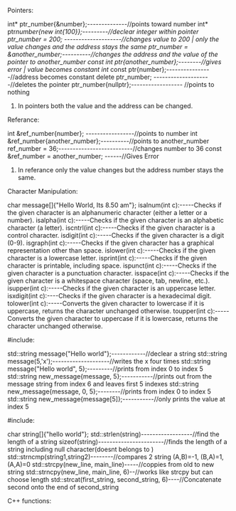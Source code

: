 Pointers:

int* ptr_number{&number};--------------//points toward number
int* ptr*number{new int{100}};---------//declear integer within pointer
*ptr_number = 200; --------------------//changes value to 200 | only the value changes and the address stays the same
ptr_number = &another_number;----------//changes the address and the value of the pointer to another_number
const int* ptr{another_number};--------//gives error | value becomes constant
int* const ptr{number};----------------//address becomes constant
delete ptr_number; --------------------//deletes the pointer
ptr_number{nullptr};------------------ //points to nothing

1. In pointers both the value and the address can be changed.

Referance:

int &ref_number{number}; -----------------//points to number
int &ref_number{another_number};----------//points to another_number
ref_number = 36;--------------------------//changes number to 36
const &ref_number = another_number; ------//Gives Error

1. In referance only the value changes but the address number stays the same.

Character Manipulation<cctype>:

char message[]{"Hello World, Its 8.50 am"};
isalnum(int c):-----Checks if the given character is an alphanumeric character (either a letter or a number).
isalpha(int c):-----Checks if the given character is an alphabetic character (a letter).
iscntrl(int c):-----Checks if the given character is a control character.
isdigit(int c):-----Checks if the given character is a digit (0-9).
isgraph(int c):-----Checks if the given character has a graphical representation other than space.
islower(int c):-----Checks if the given character is a lowercase letter.
isprint(int c):-----Checks if the given character is printable, including space.
ispunct(int c):-----Checks if the given character is a punctuation character.
isspace(int c):-----Checks if the given character is a whitespace character (space, tab, newline, etc.).
isupper(int c):-----Checks if the given character is an uppercase letter.
isxdigit(int c):----Checks if the given character is a hexadecimal digit.
tolower(int c):-----Converts the given character to lowercase if it is uppercase, returns the character unchanged otherwise.
toupper(int c):-----Converts the given character to uppercase if it is lowercase, returns the character unchanged otherwise.

#include<string>:

std::string message{"Hello world"};------------//declear a string
std::string message(5,'x');--------------------//writes the x four times
std::string message{"Hello world", 5};---------//prints from index 0 to index 5
std::string new_message{message, 5};-----------//prints out from the message string from index 6 and leaves first 5 indexes
std::string new_message{message, 0, 5};--------//prints from index 0 to index 5
std::string new_message{message[5]};-----------//only prints the value at index 5

#include<cstring>:

char string[]{"hello world"};
std::strlen(string)------------------//find the length of a string
sizeof(string)-----------------------//finds the length of a string including null character(doesnt belongs to <cstring>)
std::strncmp(string1,string2)--------//compares 2 string (A,B)=-1, (B,A)=1, (A,A)=0
std::strcpy(new_line, main_line)-----//coppies from old to new string
std::strncpy(new_line, main_line, 6)--//works like strcpy but can choose length
std::strcat(first_string, second_string, 6)----//Concatenate second onto the end of second_string

C++ functions:
